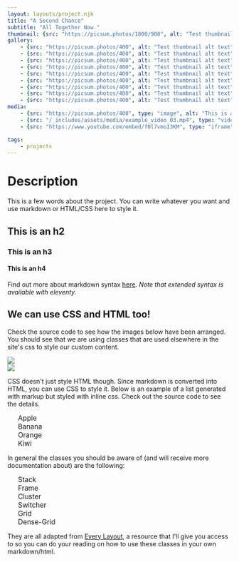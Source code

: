 ```yaml
---
layout: layouts/project.njk
title: "A Second Chance"
subtitle: "All Together Now."
thumbnail: {src: "https://picsum.photos/1800/900", alt: "Test thumbnail alt text" }
gallery:
    - {src: "https://picsum.photos/400", alt: "Test thumbnail alt text" }
    - {src: "https://picsum.photos/400", alt: "Test thumbnail alt text" }
    - {src: "https://picsum.photos/400", alt: "Test thumbnail alt text" }
    - {src: "https://picsum.photos/400", alt: "Test thumbnail alt text" }
    - {src: "https://picsum.photos/400", alt: "Test thumbnail alt text" }
    - {src: "https://picsum.photos/400", alt: "Test thumbnail alt text" }
    - {src: "https://picsum.photos/400", alt: "Test thumbnail alt text" }
    - {src: "https://picsum.photos/400", alt: "Test thumbnail alt text" }
    - {src: "https://picsum.photos/400", alt: "Test thumbnail alt text" }
media:
    - {src: "https://picsum.photos/400", type: "image", alt: "This is a lorem picsum image"}
    - {src: "/_includes/assets/media/example_video_03.mp4", type: "video", alt: "Video alt goes unused"}
    - {src: "https://www.youtube.com/embed/f0l7vmoI3KM", type: "iframe", alt: "Iframe alt goes unused"}

tags:
    - projects
---
```


# Description

This is a few words about the project. You can write whatever you want and use markdown or HTML/CSS here to style it.

## This is an h2
### This is an h3
#### This is an h4

Find out more about markdown syntax [here](https://www.markdownguide.org/cheat-sheet/). _Note that extended syntax is available with eleventy._

## We can use CSS and HTML too!

Check the source code to see how the images below have been arranged. You should see that we are using classes that are used elsewhere in the site's css to style our custom content.

<div class="switcher">
    <div class="wrapper">
        <div class="frame"><img src="https://picsum.photos/1200/800"></div>
        <div class="frame"><img src="https://picsum.photos/700/500"></div>
    </div>
</div>

CSS doesn't just style HTML though. Since markdown is converted into HTML, you can use CSS to style it. Below is an example of a list generated with markup but styled with inline css. Check out the source code to see the details.

<style>
    ul {
        list-style: none;

    }

    ul > li {
        font-size: calc(1em * 1.1);
    }
</style>

- Apple
- Banana
- Orange
- Kiwi

In general the classes you should be aware of (and will receive more documentation about) are the following:
- Stack
- Frame
- Cluster
- Switcher
- Grid
- Dense-Grid

They are all adapted from [Every Layout](https://every-layout.dev/), a resource that I'll give you access to so you can do your reading on how to use these classes in your own markdown/html.